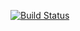 [![Build Status](https://travis-ci.org/minond/Cache.png?branch=master)](https://travis-ci.org/minond/Cache)
